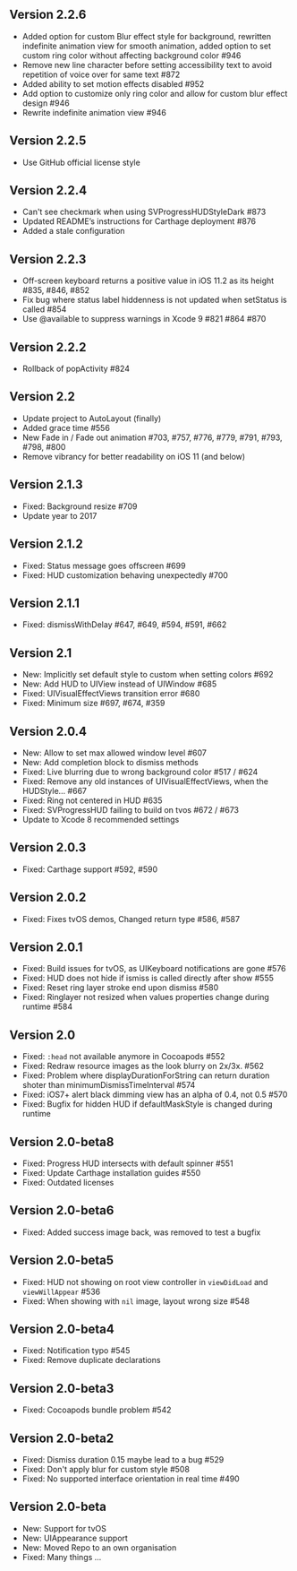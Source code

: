 ## Version 2.2.6
* Added option for custom Blur effect style for background,  rewritten indefinite animation view for smooth animation, added option to set custom ring color without affecting background color #946
* Remove new line character before setting accessibility text to avoid repetition of voice over for same text #872
* Added ability to set motion effects disabled #952
* Add option to customize only ring color and allow for custom blur effect design #946
* Rewrite indefinite animation view #946

## Version 2.2.5
* Use GitHub official license style

## Version 2.2.4
* Can't see checkmark when using SVProgressHUDStyleDark #873
* Updated README’s instructions for Carthage deployment #876
* Added a stale configuration

## Version 2.2.3
* Off-screen keyboard returns a positive value in iOS 11.2 as its height #835, #846, #852
* Fix bug where status label hiddenness is not updated when setStatus is called #854
* Use @available to suppress warnings in Xcode 9 #821 #864 #870

## Version 2.2.2
* Rollback of popActivity #824

## Version 2.2
* Update project to AutoLayout (finally)
* Added grace time #556
* New Fade in / Fade out animation #703, #757, #776, #779, #791, #793, #798, #800
* Remove vibrancy for better readability on iOS 11 (and below)

## Version 2.1.3
* Fixed: Background resize #709
* Update year to 2017

## Version 2.1.2
* Fixed: Status message goes offscreen #699
* Fixed: HUD customization behaving unexpectedly #700

## Version 2.1.1
* Fixed: dismissWithDelay #647, #649, #594, #591, #662

## Version 2.1
* New: Implicitly set default style to custom when setting colors #692
* New: Add HUD to UIView instead of UIWindow #685
* Fixed: UIVisualEffectViews transition error #680
* Fixed: Minimum size #697, #674, #359

## Version 2.0.4
* New: Allow to set max allowed window level #607
* New: Add completion block to dismiss methods
* Fixed: Live blurring due to wrong background color #517 / #624
* Fixed: Remove any old instances of UIVisualEffectViews, when the HUDStyle… #667
* Fixed: Ring not centered in HUD #635
* Fixed: SVProgressHUD failing to build on tvos #672 / #673
* Update to Xcode 8 recommended settings

## Version 2.0.3
* Fixed: Carthage support #592, #590

## Version 2.0.2
* Fixed: Fixes tvOS demos, Changed return type #586, #587

## Version 2.0.1
* Fixed: Build issues for tvOS, as UIKeyboard notifications are gone #576
* Fixed: HUD does not hide if ismiss is called directly after show #555
* Fixed: Reset ring layer stroke end upon dismiss #580
* Fixed: Ringlayer not resized when values properties change during runtime #584

## Version 2.0
* Fixed: `:head` not available anymore in Cocoapods #552
* Fixed: Redraw resource images as the look blurry on 2x/3x. #562
* Fixed: Problem where displayDurationForString can return duration shoter than minimumDismissTimeInterval #574
* Fixed: iOS7+ alert black dimming view has an alpha of 0.4, not 0.5 #570
* Fixed: Bugfix for hidden HUD if defaultMaskStyle is changed during runtime

## Version 2.0-beta8
* Fixed: Progress HUD intersects with default spinner #551
* Fixed: Update Carthage installation guides #550
* Fixed: Outdated licenses

## Version 2.0-beta6
* Fixed: Added success image back, was removed to test a bugfix

## Version 2.0-beta5
* Fixed: HUD not showing on root view controller in `viewDidLoad` and `viewWillAppear` #536
* Fixed: When showing with `nil` image, layout wrong size #548

## Version 2.0-beta4
* Fixed: Notification typo #545
* Fixed: Remove duplicate declarations

## Version 2.0-beta3
* Fixed: Cocoapods bundle problem #542

## Version 2.0-beta2
* Fixed: Dismiss duration 0.15 maybe lead to a bug #529
* Fixed: Don't apply blur for custom style #508
* Fixed: No supported interface orientation in real time #490

## Version 2.0-beta
* New: Support for tvOS 
* New: UIAppearance support
* New: Moved Repo to an own organisation
* Fixed: Many things ... 
